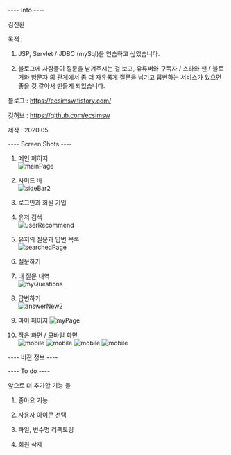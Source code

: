 ---- Info ----

김진환

목적 :
  
  1. JSP, Servlet / JDBC (mySql)을 연습하고 싶었습니다.
  
  2. 블로그에 사람들이 질문을 남겨주시는 걸 보고,
     유튜버와 구독자 / 스타와 팬 / 블로거와 방문자 의 관계에서 좀 더 자유롭게 질문을 남기고 답변하는 서비스가 있으면
     좋을 것 같아서 만들게 되었습니다.

블로그 : https://ecsimsw.tistory.com/

깃허브 : https://github.com/ecsimsw

제작 : 2020.05
  
---- Screen Shots ----  


1. 메인 페이지   
![mainPage](https://user-images.githubusercontent.com/46060746/83357305-994bc600-a3a6-11ea-9fd0-6fddc5c1e298.PNG)

2. 사이드 바  
![sideBar2](https://user-images.githubusercontent.com/46060746/83357346-c8623780-a3a6-11ea-90a6-e9b270c58c15.PNG)

3. 로그인과 회원 가입

4. 유저 검색  
![userRecommend](/screenshots/recommend1.PNG)

5. 유저의 질문과 답변 목록    
![searchedPage](/screenshots/searchedPage.PNG)

6. 질문하기

7. 내 질문 내역  
![myQuestions](/screenshots/myQuestions.PNG)

8. 답변하기    
![answerNew2](/screenshots/answerNew2.PNG)

9. 마이 페이지
![myPage](/screenshots/myPage.PNG)

10. 작은 화면 / 모바일 화면  
![mobile](/screenshots/작은화면2.PNG)
![mobile](/screenshots/작은화면3.PNG)
![mobile](/screenshots/작은화면.PNG)
![mobile](/screenshots/작은화면4.PNG)


---- 버젼 정보 ----  


  
---- To do ----    

앞으로 더 추가할 기능 들

1. 좋아요 기능 

2. 사용자 아이콘 선택 
  
3. 파일, 변수명 리펙토링

4. 회원 삭제
